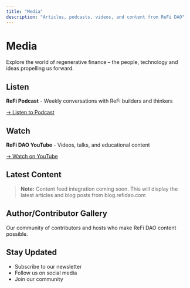 ```yaml
---
title: "Media"
description: "Articles, podcasts, videos, and content from ReFi DAO"
---
```


# Media

Explore the world of regenerative finance – the people, technology and ideas propelling us forward.

## Listen

**ReFi Podcast** - Weekly conversations with ReFi builders and thinkers

[→ Listen to Podcast](https://podcast.refidao.com)

## Watch

**ReFi DAO YouTube** - Videos, talks, and educational content

[→ Watch on YouTube](https://youtube.com/@refidao)

## Latest Content

> **Note:** Content feed integration coming soon. This will display the latest articles and blog posts from blog.refidao.com

## Author/Contributor Gallery

Our community of contributors and hosts who make ReFi DAO content possible.

## Stay Updated

- Subscribe to our newsletter
- Follow us on social media
- Join our community

